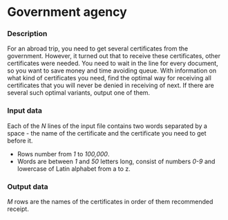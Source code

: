 # Government agency

### Description

For an abroad trip, you need to get several certificates from the government.
However, it turned out that to receive these certificates, other certificates were needed.
You need to wait in the line for every document, so you want to save money and time avoiding queue.
With information on what kind of certificates you need, find the optimal way for receiving all certificates that you will never be denied
in receiving of next. If there are several such optimal variants, output one of them.

### Input data

Each of the *N* lines of the input file contains two words separated by a space - the name of the certificate and the certificate you need to get before it.
- Rows number from *1* to *100,000*.
- Words are between *1* and *50* letters long, consist of numbers *0-9* and lowercase of Latin alphabet from a to z.

### Output data

*M* rows are the names of the certificates in order of them recommended receipt.
